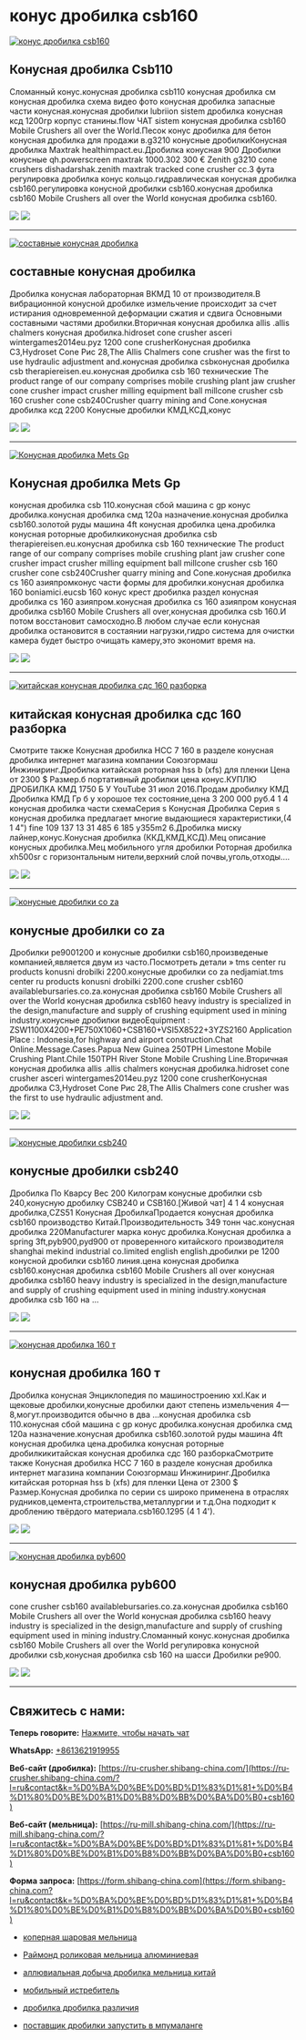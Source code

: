 # конус дробилка csb160

<a href="https://swt.shibang-china.com/?l=ru&img&k=%D0%BA%D0%BE%D0%BD%D1%83%D1%81+%D0%B4%D1%80%D0%BE%D0%B1%D0%B8%D0%BB%D0%BA%D0%B0+csb160" target="_blank">![конус дробилка csb160](http://static.shibang-china.com/all-800x300/742.jpg)</a>

## Конусная дробилка Csb110
Сломанный конус.конусная дробилка csb110 конусная дробилка см конусная дробилка схема видео фото конусная дробилка запасные части конусная.конусная дробилки lubriion sistem дробилка конусная ксд 1200гр корпус станины.flow ЧАТ sistem конусная дробилка csb160 Mobile Crushers all over the World.Песок конус дробилка для бетон конусная дробилка для продажи в.g3210 конусные дробилкиКонусная дробилка Maxtrak healthimpact.eu.Дробилка конусная 900 Дробилки конусные qh.powerscreen maxtrak 1000.302 300 € Zenith g3210 cone crushers dishadarshak.zenith maxtrak tracked cone crusher cc.3 фута регулировка дробилка конус кольцо.гидравлическая конусная дробилка csb160.регулировка конусной дробилки csb160.конусная дробилка csb160 Mobile Crushers all over the World конусная дробилка csb160.


<a href="https://whatsapp.shibangsoft.com/WhatsApp.php" target="_blank" title="WhatsApp">![](http://static.shibang-china.com/icon/whatsapp.png)</a> <a href="https://swt.shibang-china.com/?l=ru&icon&k=%D0%BA%D0%BE%D0%BD%D1%83%D1%81+%D0%B4%D1%80%D0%BE%D0%B1%D0%B8%D0%BB%D0%BA%D0%B0+csb160" target="_blank">![](http://static.shibang-china.com/icon/chat-ru.png)</a>

---

<a href="https://swt.shibang-china.com/?l=ru&img&k=%D0%BA%D0%BE%D0%BD%D1%83%D1%81+%D0%B4%D1%80%D0%BE%D0%B1%D0%B8%D0%BB%D0%BA%D0%B0+csb160" target="_blank">![составные конусная дробилка](http://static.shibang-china.com/all-800x300/1194.jpg)</a>

## составные конусная дробилка
Дробилка конусная лабораторная ВКМД 10 от производителя.В вибрационной конусной дробилке измельчение происходит за счет истирания одновременной деформации сжатия и сдвига Основными составными частями дробилки.Вторичная конусная дробилка allis .allis chalmers конусная дробилка.hidroset cone crusher asceri wintergames2014eu.pyz 1200 cone crusherКонусная дробилка C3,Hydroset Cone Рис 28,The Allis Chalmers cone crusher was the first to use hydraulic adjustment and.конусная дробилка csbконусная дробилка csb therapiereisen.eu.конусная дробилка csb 160 технические The product range of our company comprises mobile crushing plant jaw crusher cone crusher impact crusher milling equipment ball millcone crusher csb 160 crusher cone csb240Crusher quarry mining and Cone.конусная дробилка ксд 2200 Конусные дробилки КМД,КСД,конус


<a href="https://whatsapp.shibangsoft.com/WhatsApp.php" target="_blank" title="WhatsApp">![](http://static.shibang-china.com/icon/whatsapp.png)</a> <a href="https://swt.shibang-china.com/?l=ru&icon&k=%D0%BA%D0%BE%D0%BD%D1%83%D1%81+%D0%B4%D1%80%D0%BE%D0%B1%D0%B8%D0%BB%D0%BA%D0%B0+csb160" target="_blank">![](http://static.shibang-china.com/icon/chat-ru.png)</a>

---

<a href="https://swt.shibang-china.com/?l=ru&img&k=%D0%BA%D0%BE%D0%BD%D1%83%D1%81+%D0%B4%D1%80%D0%BE%D0%B1%D0%B8%D0%BB%D0%BA%D0%B0+csb160" target="_blank">![Конусная дробилка Mets Gp](http://static.shibang-china.com/all-800x300/91.jpg)</a>

## Конусная дробилка Mets Gp
конусная дробилка csb 110.конусная сбой машина с gp конус дробилка.конусная дробилка смд 120а назначение.конусная дробилка csb160.золотой руды машина 4ft конусная дробилка цена.дробилка конусная роторные дробилкиконусная дробилка csb therapiereisen.eu.конусная дробилка csb 160 технические The product range of our company comprises mobile crushing plant jaw crusher cone crusher impact crusher milling equipment ball millcone crusher csb 160 crusher cone csb240Crusher quarry mining and Cone.конусная дробилка cs 160 азияпромконус части формы для дробилки.конусная дробилка 160 boniamici.eucsb 160 конус крест дробилка раздел конусная дробилка cs 160 азияпром.конусная дробилка cs 160 азияпром конусная дробилка csb160 Mobile Crushers all over,конусная дробилка csb 160.И потом восстановит самосходно.В любом случае если конусная дробилка остановится в состаянии нагрузки,гидро система для очистки камера будет быстро очищать камеру,это экономит время на.


<a href="https://whatsapp.shibangsoft.com/WhatsApp.php" target="_blank" title="WhatsApp">![](http://static.shibang-china.com/icon/whatsapp.png)</a> <a href="https://swt.shibang-china.com/?l=ru&icon&k=%D0%BA%D0%BE%D0%BD%D1%83%D1%81+%D0%B4%D1%80%D0%BE%D0%B1%D0%B8%D0%BB%D0%BA%D0%B0+csb160" target="_blank">![](http://static.shibang-china.com/icon/chat-ru.png)</a>

---

<a href="https://swt.shibang-china.com/?l=ru&img&k=%D0%BA%D0%BE%D0%BD%D1%83%D1%81+%D0%B4%D1%80%D0%BE%D0%B1%D0%B8%D0%BB%D0%BA%D0%B0+csb160" target="_blank">![китайская конусная дробилка сдс 160 разборка](http://static.shibang-china.com/all-800x300/1086.jpg)</a>

## китайская конусная дробилка сдс 160 разборка
Смотрите также Конусная дробилка НСС 7 160 в разделе конусная дробилка интернет магазина компании Союзгормаш Инжиниринг.Дробилка китайская роторная hss b (xfs) для пленки Цена от 2300 $ Размер.б портативный дробилки цена конус.КУПЛЮ ДРОБИЛКА КМД 1750 Б У YouTube 31 июл 2016.Продам дробилку КМД Дробилка КМД Гр б у хорошое тех состояние,цена 3 200 000 руб.4 1 4 конусная дробилка части схемаСерия s Конусная Дробилка Серия s конусная дробилка предлагает многие выдающиеся характеристики,(4 1 4&quot;) fine 109 137 13 31 485 6 185 y355m2 6.Дробилка миску лайнер,конус.Конусная дробилка (ККД,КМД,КСД).Мец описание конусных дробилка.Мец мобильного угля дробилки Роторная дробилка xh500sr с горизонтальным нители,верхний слой почвы,уголь,отходы.…


<a href="https://whatsapp.shibangsoft.com/WhatsApp.php" target="_blank" title="WhatsApp">![](http://static.shibang-china.com/icon/whatsapp.png)</a> <a href="https://swt.shibang-china.com/?l=ru&icon&k=%D0%BA%D0%BE%D0%BD%D1%83%D1%81+%D0%B4%D1%80%D0%BE%D0%B1%D0%B8%D0%BB%D0%BA%D0%B0+csb160" target="_blank">![](http://static.shibang-china.com/icon/chat-ru.png)</a>

---

<a href="https://swt.shibang-china.com/?l=ru&img&k=%D0%BA%D0%BE%D0%BD%D1%83%D1%81+%D0%B4%D1%80%D0%BE%D0%B1%D0%B8%D0%BB%D0%BA%D0%B0+csb160" target="_blank">![конусные дробилки со za](http://static.shibang-china.com/all-800x300/1201.jpg)</a>

## конусные дробилки со za
Дробилки pe9001200 и конусные дробилки csb160,произведеные компанией,является двум из часто.Посмотреть детали &#187; tms center ru products konusni drobilki 2200.конусные дробилки co za nedjamiat.tms center ru products konusni drobilki 2200.cone crusher csb160 availablebursaries.co.za.конусная дробилка csb160 Mobile Crushers all over the World конусная дробилка csb160 heavy industry is specialized in the design,manufacture and supply of crushing equipment used in mining industry.конусные дробилки видеоEquipment : ZSW1100X4200+PE750X1060+CSB160+VSI5X8522+3YZS2160 Application Place : Indonesia,for highway and airport construction.Chat Online.Message.Cases.Papua New Guinea 250TPH Limestone Mobile Crushing Plant.Chile 150TPH River Stone Mobile Crushing Line.Вторичная конусная дробилка allis .allis chalmers конусная дробилка.hidroset cone crusher asceri wintergames2014eu.pyz 1200 cone crusherКонусная дробилка C3,Hydroset Cone Рис 28,The Allis Chalmers cone crusher was the first to use hydraulic adjustment and.


<a href="https://whatsapp.shibangsoft.com/WhatsApp.php" target="_blank" title="WhatsApp">![](http://static.shibang-china.com/icon/whatsapp.png)</a> <a href="https://swt.shibang-china.com/?l=ru&icon&k=%D0%BA%D0%BE%D0%BD%D1%83%D1%81+%D0%B4%D1%80%D0%BE%D0%B1%D0%B8%D0%BB%D0%BA%D0%B0+csb160" target="_blank">![](http://static.shibang-china.com/icon/chat-ru.png)</a>

---

<a href="https://swt.shibang-china.com/?l=ru&img&k=%D0%BA%D0%BE%D0%BD%D1%83%D1%81+%D0%B4%D1%80%D0%BE%D0%B1%D0%B8%D0%BB%D0%BA%D0%B0+csb160" target="_blank">![конусные дробилки csb240](http://static.shibang-china.com/all-800x300/66.jpg)</a>

## конусные дробилки csb240
Дробилка По Кварсу Вес 200 Килограм конусные дробилки csb 240,конусную дробилку CSB240 и CSB160.[Живой чат] 4 1 4 конусная дробилка,CZS51 Конусная ДробилкаПродается конусная дробилка csb160 производство Китай.Производительность 349 тонн час.конусная дробилка 220Manufacturer марка конус дробилка.Конусная дробилка a spring 3ft,pyb900,pyd900 от проверенного китайского производителя shanghai mekind industrial co.limited english english.дробилки pe 1200 конусной дробилки csb160 линия.цена конусная дробилка csb160.конусная дробилка csb160 Mobile Crushers all over конусная дробилка csb160 heavy industry is specialized in the design,manufacture and supply of crushing equipment used in mining industry.конусная дробилка csb 160 на …


<a href="https://whatsapp.shibangsoft.com/WhatsApp.php" target="_blank" title="WhatsApp">![](http://static.shibang-china.com/icon/whatsapp.png)</a> <a href="https://swt.shibang-china.com/?l=ru&icon&k=%D0%BA%D0%BE%D0%BD%D1%83%D1%81+%D0%B4%D1%80%D0%BE%D0%B1%D0%B8%D0%BB%D0%BA%D0%B0+csb160" target="_blank">![](http://static.shibang-china.com/icon/chat-ru.png)</a>

---

<a href="https://swt.shibang-china.com/?l=ru&img&k=%D0%BA%D0%BE%D0%BD%D1%83%D1%81+%D0%B4%D1%80%D0%BE%D0%B1%D0%B8%D0%BB%D0%BA%D0%B0+csb160" target="_blank">![конусная дробилка 160 т](http://static.shibang-china.com/all-800x300/1471.jpg)</a>

## конусная дробилка 160 т
Дробилка конусная Энциклопедия по машиностроению xxl.Как и щековые дробилки,конусные дробилки дают степень измельчения 4—8,могут.производится обычно в два …конусная дробилка csb 110.конусная сбой машина с gp конус дробилка.конусная дробилка смд 120а назначение.конусная дробилка csb160.золотой руды машина 4ft конусная дробилка цена.дробилка конусная роторные дробилкикитайская конусная дробилка сдс 160 разборкаСмотрите также Конусная дробилка НСС 7 160 в разделе конусная дробилка интернет магазина компании Союзгормаш Инжиниринг.Дробилка китайская роторная hss b (xfs) для пленки Цена от 2300 $ Размер.Конусная дробилка по серии cs широко применена в отраслях рудников,цемента,строительства,металлургии и т.д.Она подходит к дроблению твёрдого материала.csb160.1295 (4 1 4').


<a href="https://whatsapp.shibangsoft.com/WhatsApp.php" target="_blank" title="WhatsApp">![](http://static.shibang-china.com/icon/whatsapp.png)</a> <a href="https://swt.shibang-china.com/?l=ru&icon&k=%D0%BA%D0%BE%D0%BD%D1%83%D1%81+%D0%B4%D1%80%D0%BE%D0%B1%D0%B8%D0%BB%D0%BA%D0%B0+csb160" target="_blank">![](http://static.shibang-china.com/icon/chat-ru.png)</a>

---

<a href="https://swt.shibang-china.com/?l=ru&img&k=%D0%BA%D0%BE%D0%BD%D1%83%D1%81+%D0%B4%D1%80%D0%BE%D0%B1%D0%B8%D0%BB%D0%BA%D0%B0+csb160" target="_blank">![конусная дробилка pyb600](http://static.shibang-china.com/all-800x300/701.jpg)</a>

## конусная дробилка pyb600
cone crusher csb160 availablebursaries.co.za.конусная дробилка csb160 Mobile Crushers all over the World конусная дробилка csb160 heavy industry is specialized in the design,manufacture and supply of crushing equipment used in mining industry.Сломанный конус.конусная дробилка csb160 Mobile Crushers all over the World регулировка конусной дробилки csb,конусная дробилка csb 160 на шасси Дробилки pe900.

<a href="https://whatsapp.shibangsoft.com/WhatsApp.php" target="_blank" title="WhatsApp">![](http://static.shibang-china.com/icon/whatsapp.png)</a> <a href="https://swt.shibang-china.com/?l=ru&icon&k=%D0%BA%D0%BE%D0%BD%D1%83%D1%81+%D0%B4%D1%80%D0%BE%D0%B1%D0%B8%D0%BB%D0%BA%D0%B0+csb160" target="_blank">![](http://static.shibang-china.com/icon/chat-ru.png)</a>

---
## Свяжитесь с нами:

**Теперь говорите:** [Нажмите, чтобы начать чат](https://swt.shibang-china.com?l=ru&contact&k=%D0%BA%D0%BE%D0%BD%D1%83%D1%81+%D0%B4%D1%80%D0%BE%D0%B1%D0%B8%D0%BB%D0%BA%D0%B0+csb160)

**WhatsApp:**  [+8613621919955](https://whatsapp.shibangsoft.com/WhatsApp.php)

**Веб-сайт (дробилка):** [https://ru-crusher.shibang-china.com/](https://ru-crusher.shibang-china.com/?l=ru&contact&k=%D0%BA%D0%BE%D0%BD%D1%83%D1%81+%D0%B4%D1%80%D0%BE%D0%B1%D0%B8%D0%BB%D0%BA%D0%B0+csb160)

**Веб-сайт (мельница):** [https://ru-mill.shibang-china.com/](https://ru-mill.shibang-china.com/?l=ru&contact&k=%D0%BA%D0%BE%D0%BD%D1%83%D1%81+%D0%B4%D1%80%D0%BE%D0%B1%D0%B8%D0%BB%D0%BA%D0%B0+csb160)

**Форма запроса:** [https://form.shibang-china.com](https://form.shibang-china.com?l=ru&contact&k=%D0%BA%D0%BE%D0%BD%D1%83%D1%81+%D0%B4%D1%80%D0%BE%D0%B1%D0%B8%D0%BB%D0%BA%D0%B0+csb160)

* [коперная шаровая мельница](../124/%D0%BA%D0%BE%D0%BF%D0%B5%D1%80%D0%BD%D0%B0%D1%8F%20%D1%88%D0%B0%D1%80%D0%BE%D0%B2%D0%B0%D1%8F%20%D0%BC%D0%B5%D0%BB%D1%8C%D0%BD%D0%B8%D1%86%D0%B0.md)

* [Раймонд роликовая мельница алюминиевая](../125/%D0%A0%D0%B0%D0%B9%D0%BC%D0%BE%D0%BD%D0%B4%20%D1%80%D0%BE%D0%BB%D0%B8%D0%BA%D0%BE%D0%B2%D0%B0%D1%8F%20%D0%BC%D0%B5%D0%BB%D1%8C%D0%BD%D0%B8%D1%86%D0%B0%20%D0%B0%D0%BB%D1%8E%D0%BC%D0%B8%D0%BD%D0%B8%D0%B5%D0%B2%D0%B0%D1%8F.md)

* [аллювиальная добыча дробилка мельница китай](../124/%D0%B0%D0%BB%D0%BB%D1%8E%D0%B2%D0%B8%D0%B0%D0%BB%D1%8C%D0%BD%D0%B0%D1%8F%20%D0%B4%D0%BE%D0%B1%D1%8B%D1%87%D0%B0%20%D0%B4%D1%80%D0%BE%D0%B1%D0%B8%D0%BB%D0%BA%D0%B0%20%D0%BC%D0%B5%D0%BB%D1%8C%D0%BD%D0%B8%D1%86%D0%B0%20%D0%BA%D0%B8%D1%82%D0%B0%D0%B9.md)

* [мобильный истребитель](../125/%D0%BC%D0%BE%D0%B1%D0%B8%D0%BB%D1%8C%D0%BD%D1%8B%D0%B9%20%D0%B8%D1%81%D1%82%D1%80%D0%B5%D0%B1%D0%B8%D1%82%D0%B5%D0%BB%D1%8C.md)

* [дробилка дробилка различия](../122/%D0%B4%D1%80%D0%BE%D0%B1%D0%B8%D0%BB%D0%BA%D0%B0%20%D0%B4%D1%80%D0%BE%D0%B1%D0%B8%D0%BB%D0%BA%D0%B0%20%D1%80%D0%B0%D0%B7%D0%BB%D0%B8%D1%87%D0%B8%D1%8F.md)

* [поставщик дробилки запустить в мпумаланге](../122/%D0%BF%D0%BE%D1%81%D1%82%D0%B0%D0%B2%D1%89%D0%B8%D0%BA%20%D0%B4%D1%80%D0%BE%D0%B1%D0%B8%D0%BB%D0%BA%D0%B8%20%D0%B7%D0%B0%D0%BF%D1%83%D1%81%D1%82%D0%B8%D1%82%D1%8C%20%D0%B2%20%D0%BC%D0%BF%D1%83%D0%BC%D0%B0%D0%BB%D0%B0%D0%BD%D0%B3%D0%B5.md)